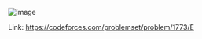 ![image](https://user-images.githubusercontent.com/66742842/207423112-d056da98-774c-4d05-950d-da35cdc8716f.png)


Link: https://codeforces.com/problemset/problem/1773/E 
